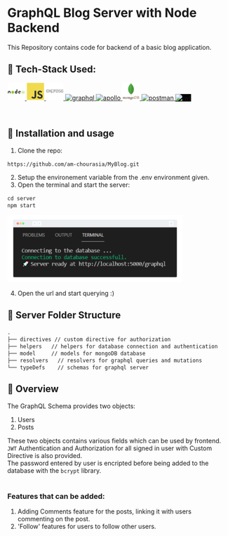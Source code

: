 # GraphQL Blog Server with Node Backend

This Repository contains code for backend of a basic blog application.

## 📜 Tech-Stack Used:

<p align="left"> 
  <a href="https://nodejs.org" target="_blank"> 
  <img src="https://raw.githubusercontent.com/devicons/devicon/master/icons/nodejs/nodejs-original-wordmark.svg" alt="nodejs" width="40" height="40"/> 
  </a> 
  <a href="https://developer.mozilla.org/en-US/docs/Web/JavaScript" target="_blank"> 
  <img src="https://raw.githubusercontent.com/devicons/devicon/master/icons/javascript/javascript-original.svg" alt="javascript" width="40" height="40"/> 
  </a> 
  <a href="https://expressjs.com" target="_blank"> 
  <img src="https://raw.githubusercontent.com/devicons/devicon/master/icons/express/express-original-wordmark.svg" alt="express" width="40" height="40"/> 
  </a> 
  <a href="https://graphql.org" target="_blank"> 
  <img src="https://www.vectorlogo.zone/logos/graphql/graphql-icon.svg" alt="graphql" width="40" height="40"/> 
  </a> 
  <a href="https://www.apollographql.com/" target="_blank"> 
  <img src="https://camo.githubusercontent.com/492d19f5d3fb07917042aa9f7b962c6a98d0847afdbc3586211b36c84a7af957/687474703a2f2f7261776769742e636f6d2f6f6f6164652f617765736f6d652d61706f6c6c6f2d6772617068716c2f6d61737465722f6c6f676f2e737667" alt="apollo" width="40" height="40"/> 
  </a> 
  <a href="https://www.mongodb.com/" target="_blank"> 
  <img src="https://raw.githubusercontent.com/devicons/devicon/master/icons/mongodb/mongodb-original-wordmark.svg" alt="mongodb" width="40" height="40"/> 
  </a> 
  <a href="https://postman.com" target="_blank"> 
  <img src="https://www.vectorlogo.zone/logos/getpostman/getpostman-icon.svg" alt="postman" width="40" height="40"/> 
  </a>
  <a href="https://jwt.io/" target="_blank"> 
  <img src="https://jwt.io/img/pic_logo.svg" alt="jwt" width="40" height="40" style="background-color:black;"/> 
  </a> 
</p>

</br>

## 💾 Installation and usage

1. Clone the repo:

```
https://github.com/am-chourasia/MyBlog.git
```

2. Setup the environement variable from the .env environment given.
3. Open the terminal and start the server:

```
cd server
npm start
```

  <img src="./assets/server_start.png" width="400">

4. Open the url and start querying :)

## 📂 Server Folder Structure

```
.
├── directives // custom directive for authorization
├── helpers   // helpers for database connection and authentication
├── model     // models for mongoDB database
├── resolvers   // resolvers for graphql queries and mutations
└── typeDefs    // schemas for graphql server
```

## 📑 Overview

The GraphQL Schema provides two objects:

1. Users
2. Posts

These two objects contains various fields which can be used by frontend. \
`JWT` Authentication and Authorization for all signed in user with Custom Directive is also provided. \
The password entered by user is encripted before being added to the database with the `bcrypt` library.
</br>
</br>

### Features that can be added:

1. Adding Comments feature for the posts, linking it with users commenting on the post.
2. 'Follow' features for users to follow other users.
